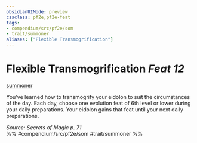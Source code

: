 ```yaml
---
obsidianUIMode: preview
cssclass: pf2e,pf2e-feat
tags:
- compendium/src/pf2e/som
- trait/summoner
aliases: ["Flexible Transmogrification"]
---
```

# Flexible Transmogrification  *Feat 12*  
[summoner](../../rules/traits/summoner-som.md)  


You've learned how to transmogrify your eidolon to suit the circumstances of the day. Each day, choose one evolution feat of 6th level or lower during your daily preparations. Your eidolon gains that feat until your next daily preparations.

*Source: Secrets of Magic p. 71*  
%% #compendium/src/pf2e/som #trait/summoner %%